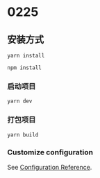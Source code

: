 # 0225

## 安装方式
```
yarn install
```
```
npm install
```

### 启动项目
```
yarn dev
```

### 打包项目
```
yarn build
```

### Customize configuration
See [Configuration Reference](https://cli.vuejs.org/config/).
